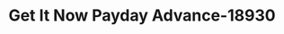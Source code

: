 ---
f_zip-code: 93458
f_state-code: CA
title: Get It Now Payday Advance-18930
f_phone: 805-614-6222
f_city-only: Santa Maria
f_address: 807 W Main Street Santa Maria
f_location-unique-id: '18930'
slug: get-it-now-payday-advance-18930
updated-on: '2024-05-30T13:46:58.046Z'
created-on: '2024-05-30T13:36:59.803Z'
published-on: '2024-05-30T13:54:32.469Z'
f_city-state: cms/city/santa-maria-ca.md
f_company: cms/company/get-it-now-payday-advance.md
f_state: cms/state/california.md
layout: '[payday-loan].html'
tags: payday-loan
---
